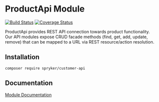 # ProductApi Module
[![Build Status](https://travis-ci.org/spryker/ProductApi.svg)](https://travis-ci.org/spryker/ProductApi)
[![Coverage Status](https://coveralls.io/repos/github/spryker/ProductApi/badge.svg)](https://coveralls.io/github/spryker/ProductApi)

ProductApi provides REST API connection towards product functionality. Our API modules expose CRUD facade methods (find, get, add, update, remove) that can be mapped to a URL via REST resource/action resolution.

## Installation

```
composer require spryker/customer-api
```

## Documentation

[Module Documentation](https://academy.spryker.com/developing_with_spryker/module_guide/zed_api/zed_api.html?Highlight=api)
